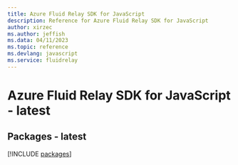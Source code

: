 ```yaml
---
title: Azure Fluid Relay SDK for JavaScript
description: Reference for Azure Fluid Relay SDK for JavaScript
author: xirzec
ms.author: jeffish
ms.data: 04/11/2023
ms.topic: reference
ms.devlang: javascript
ms.service: fluidrelay
---
```

# Azure Fluid Relay SDK for JavaScript - latest
## Packages - latest
[!INCLUDE [packages](fluid-relay-index.md)]